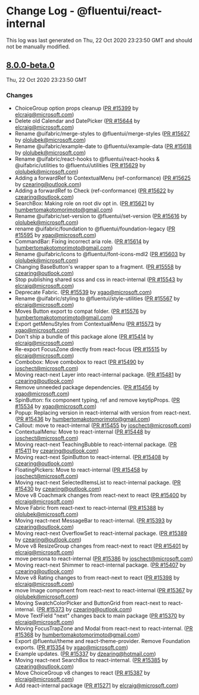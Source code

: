 # Change Log - @fluentui/react-internal

This log was last generated on Thu, 22 Oct 2020 23:23:50 GMT and should not be manually modified.

<!-- Start content -->

## [8.0.0-beta.0](https://github.com/microsoft/fluentui/tree/@fluentui/react-internal_v8.0.0-beta.0)

Thu, 22 Oct 2020 23:23:50 GMT

### Changes

- ChoiceGroup option props cleanup ([PR #15399](https://github.com/microsoft/fluentui/pull/15399) by elcraig@microsoft.com)
- Delete old Calendar and DatePicker ([PR #15644](https://github.com/microsoft/fluentui/pull/15644) by elcraig@microsoft.com)
- Rename @uifabric/merge-styles to @fluentui/merge-styles ([PR #15627](https://github.com/microsoft/fluentui/pull/15627) by ololubek@microsoft.com)
- Rename @uifabric/example-date to @fluentui/example-data ([PR #15618](https://github.com/microsoft/fluentui/pull/15618) by ololubek@microsoft.com)
- Rename @uifabric/react-hooks to @fluentui/react-hooks & @uifabric/utilities to @fluentui/utilities ([PR #15629](https://github.com/microsoft/fluentui/pull/15629) by ololubek@microsoft.com)
- Adding a forwardRef to ContextualMenu (ref-conformance) ([PR #15625](https://github.com/microsoft/fluentui/pull/15625) by czearing@outlook.com)
- Adding a forwardRef to Check (ref-conformance) ([PR #15622](https://github.com/microsoft/fluentui/pull/15622) by czearing@outlook.com)
- SearchBox: Making role on root div opt in. ([PR #15621](https://github.com/microsoft/fluentui/pull/15621) by humbertomakotomorimoto@gmail.com)
- Rename @uifabric/set-version to @fluentui/set-version ([PR #15616](https://github.com/microsoft/fluentui/pull/15616) by ololubek@microsoft.com)
- rename @uifabric/foundation to @fluentui/foundation-legacy ([PR #15595](https://github.com/microsoft/fluentui/pull/15595) by xgao@microsoft.com)
- CommandBar: Fixing incorrect aria role. ([PR #15614](https://github.com/microsoft/fluentui/pull/15614) by humbertomakotomorimoto@gmail.com)
- Rename @uifabric/icons to @fluentui/font-icons-mdl2 ([PR #15603](https://github.com/microsoft/fluentui/pull/15603) by ololubek@microsoft.com)
- Changing BaseButton's wrapper span to a fragment. ([PR #15558](https://github.com/microsoft/fluentui/pull/15558) by czearing@outlook.com)
- Stop publishing shared scss and css in react-internal ([PR #15543](https://github.com/microsoft/fluentui/pull/15543) by elcraig@microsoft.com)
- Deprecate Fabric. ([PR #15539](https://github.com/microsoft/fluentui/pull/15539) by xgao@microsoft.com)
- Rename @uifabric/styling to @fluentui/style-utilities ([PR #15567](https://github.com/microsoft/fluentui/pull/15567) by elcraig@microsoft.com)
- Moves Button export to compat folder. ([PR #15576](https://github.com/microsoft/fluentui/pull/15576) by humbertomakotomorimoto@gmail.com)
- Export getMenuStyles from ContextualMenu ([PR #15573](https://github.com/microsoft/fluentui/pull/15573) by xgao@microsoft.com)
- Don't ship a bundle of this package alone ([PR #15414](https://github.com/microsoft/fluentui/pull/15414) by elcraig@microsoft.com)
- Re-export FocusZone directly from react-focus ([PR #15515](https://github.com/microsoft/fluentui/pull/15515) by elcraig@microsoft.com)
- Combobox: Move combobox to react ([PR #15490](https://github.com/microsoft/fluentui/pull/15490) by joschect@microsoft.com)
- Moving react-next Layer into react-internal package. ([PR #15481](https://github.com/microsoft/fluentui/pull/15481) by czearing@outlook.com)
- Remove unneeded package dependencies. ([PR #15456](https://github.com/microsoft/fluentui/pull/15456) by xgao@microsoft.com)
- SpinButton: fix component typing, ref and remove keytipProps. ([PR #15534](https://github.com/microsoft/fluentui/pull/15534) by xgao@microsoft.com)
- Popup: Replacing version in react-internal with version from react-next. ([PR #15436](https://github.com/microsoft/fluentui/pull/15436) by humbertomakotomorimoto@gmail.com)
- Callout: move to react-internal ([PR #15455](https://github.com/microsoft/fluentui/pull/15455) by joschect@microsoft.com)
- ContextualMenu: Move to react-internal ([PR #15448](https://github.com/microsoft/fluentui/pull/15448) by joschect@microsoft.com)
- Moving react-next TeachingBubble to react-internal package. ([PR #15411](https://github.com/microsoft/fluentui/pull/15411) by czearing@outlook.com)
- Moving react-next SpinButton to react-internal. ([PR #15408](https://github.com/microsoft/fluentui/pull/15408) by czearing@outlook.com)
- FloatingPickers: Move to react-internal ([PR #15458](https://github.com/microsoft/fluentui/pull/15458) by joschect@microsoft.com)
- Moving react-next SelectedItemsList to react-internal package. ([PR #15430](https://github.com/microsoft/fluentui/pull/15430) by czearing@outlook.com)
- Move v8 Coachmark changes from react-next to react ([PR #15400](https://github.com/microsoft/fluentui/pull/15400) by elcraig@microsoft.com)
- Move Fabric from react-next to react-internal ([PR #15388](https://github.com/microsoft/fluentui/pull/15388) by ololubek@microsoft.com)
- Moving react-next MessageBar to react-internal. ([PR #15393](https://github.com/microsoft/fluentui/pull/15393) by czearing@outlook.com)
- Moving react-next OverflowSet to react-internal package. ([PR #15389](https://github.com/microsoft/fluentui/pull/15389) by czearing@outlook.com)
- Move v8 ResizeGroup changes from react-next to react ([PR #15401](https://github.com/microsoft/fluentui/pull/15401) by elcraig@microsoft.com)
- move persona to react-internal ([PR #15386](https://github.com/microsoft/fluentui/pull/15386) by joschect@microsoft.com)
- Moving react-next Shimmer to react-internal package. ([PR #15407](https://github.com/microsoft/fluentui/pull/15407) by czearing@outlook.com)
- Move v8 Rating changes to from react-next to react ([PR #15398](https://github.com/microsoft/fluentui/pull/15398) by elcraig@microsoft.com)
- move Image component from react-next to react-internal ([PR #15367](https://github.com/microsoft/fluentui/pull/15367) by ololubek@microsoft.com)
- Moving SwatchColorPicker and ButtonGrid from react-next to react-internal. ([PR #15373](https://github.com/microsoft/fluentui/pull/15373) by czearing@outlook.com)
- Move TextField "next" changes back to main package ([PR #15370](https://github.com/microsoft/fluentui/pull/15370) by elcraig@microsoft.com)
- Moving FocusTrapZone and Modal from react-next to react-internal. ([PR #15368](https://github.com/microsoft/fluentui/pull/15368) by humbertomakotomorimoto@gmail.com)
- Export @fluentui/theme and react-theme-provider. Remove Foundation exports. ([PR #15354](https://github.com/microsoft/fluentui/pull/15354) by xgao@microsoft.com)
- Example updates. ([PR #15337](https://github.com/microsoft/fluentui/pull/15337) by dzearing@hotmail.com)
- Moving react-next SearchBox to react-internal. ([PR #15385](https://github.com/microsoft/fluentui/pull/15385) by czearing@outlook.com)
- Move ChoiceGroup v8 changes to react ([PR #15387](https://github.com/microsoft/fluentui/pull/15387) by elcraig@microsoft.com)
- Add react-internal package ([PR #15271](https://github.com/microsoft/fluentui/pull/15271) by elcraig@microsoft.com)
